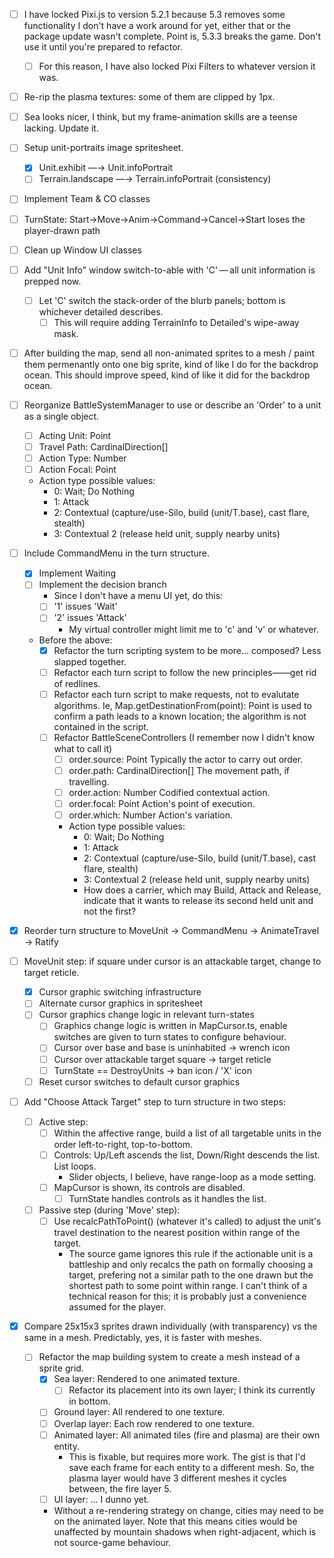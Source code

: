 - [ ] I have locked Pixi.js to version 5.2.1 because 5.3 removes some functionality
I don't have a work around for yet, either that or the package update wasn't complete.
Point is, 5.3.3 breaks the game. Don't use it until you're prepared to refactor.
    - [ ] For this reason, I have also locked Pixi Filters to whatever version it was.

- [ ] Re-rip the plasma textures: some of them are clipped by 1px.
- [ ] Sea looks nicer, I think, but my frame-animation skills are a teense lacking. Update it.
- [ ] Setup unit-portraits image spritesheet.
    - [X] Unit.exhibit —→ Unit.infoPortrait
    - [ ] Terrain.landscape —→ Terrain.infoPortrait (consistency)

- [ ] Implement Team & CO classes
- [ ] TurnState: Start→Move→Anim→Command→Cancel→Start loses the player-drawn path
- [ ] Clean up Window UI classes
- [ ] Add "Unit Info" window switch-to-able with 'C' — all unit information is prepped now.
    - [ ] Let 'C' switch the stack-order of the blurb panels; bottom is whichever detailed describes.
        - [ ] This will require adding TerrainInfo to Detailed's wipe-away mask.

- [ ] After building the map, send all non-animated sprites to a mesh / paint them permenantly onto one big sprite, kind of like I do for the backdrop ocean. This should improve speed, kind of like it did for the backdrop ocean.

- [ ] Reorganize BattleSystemManager to use or describe an 'Order' to a unit as a single object.
    - [ ] Acting Unit: Point
    - [ ] Travel Path: CardinalDirection[]
    - [ ] Action Type: Number
    - [ ] Action Focal: Point
    - Action type possible values:
        - 0: Wait; Do Nothing
        - 1: Attack
        - 2: Contextual (capture/use-Silo, build (unit/T.base), cast flare, stealth)
        - 3: Contextual 2 (release held unit, supply nearby units)

- [ ] Include CommandMenu in the turn structure.
    - [X] Implement Waiting
    - [ ] Implement the decision branch
        - Since I don't have a menu UI yet, do this:
        - [ ] '1' issues 'Wait'
        - [ ] '2' issues 'Attack'
            - My virtual controller might limit me to 'c' and 'v' or whatever.
    - Before the above:
        - [X] Refactor the turn scripting system to be more... composed? Less slapped together.
        - [ ] Refactor each turn script to follow the new principles——get rid of redlines.
        - [ ] Refactor each turn script to make requests, not to evalutate algorithms.
              Ie, Map.getDestinationFrom(point): Point is used to confirm a path leads to a known location; the algorithm is not contained in the script.
        - [ ] Refactor BattleSceneControllers (I remember now I didn't know what to call it)
            - [ ] order.source: Point               Typically the actor to carry out order.
            - [ ] order.path: CardinalDirection[]   The movement path, if travelling.
            - [ ] order.action: Number              Codified contextual action.
            - [ ] order.focal: Point                Action's point of execution.
            - [ ] order.which: Number               Action's variation.
            - Action type possible values:
                - 0: Wait; Do Nothing
                - 1: Attack
                - 2: Contextual (capture/use-Silo, build (unit/T.base), cast flare, stealth)
                - 3: Contextual 2 (release held unit, supply nearby units)
                - How does a carrier, which may Build, Attack and Release, indicate
                  that it wants to release its second held unit and not the first?

- [X] Reorder turn structure to MoveUnit → CommandMenu → AnimateTravel → Ratify
- [ ] MoveUnit step: if square under cursor is an attackable target, change to target reticle.
    - [X] Cursor graphic switching infrastructure
    - [ ] Alternate cursor graphics in spritesheet
    - [ ] Cursor graphics change logic in relevant turn-states
        - [ ] Graphics change logic is written in MapCursor.ts, enable switches are given to turn states to configure behaviour.
        - [ ] Cursor over base and base is uninhabited → wrench icon
        - [ ] Cursor over attackable target square → target reticle
        - [ ] TurnState == DestroyUnits → ban icon / 'X' icon
    - [ ] Reset cursor switches to default cursor graphics

- [ ] Add "Choose Attack Target" step to turn structure in two steps:
    - [ ] Active step:
        - [ ] Within the affective range, build a list of all targetable units in the order left-to-right, top-to-bottom.
        - [ ] Controls: Up/Left ascends the list, Down/Right descends the list. List loops.
            - Slider objects, I believe, have range-loop as a mode setting.
        - [ ] MapCursor is shown, its controls are disabled.
            - [ ] TurnState handles controls as it handles the list.
    - [ ] Passive step (during 'Move' step):
        - [ ] Use recalcPathToPoint() (whatever it's called) to adjust the unit's travel destination to the nearest position within range of the target.
            - The source game ignores this rule if the actionable unit is a battleship and only recalcs the path on formally choosing a target, prefering not a similar path to the one drawn but the shortest path to some point within range. I can't think of a technical reason for this; it is probably just a convenience assumed for the player.

- [X] Compare 25x15x3 sprites drawn individually (with transparency) vs the same in a mesh.
    Predictably, yes, it is faster with meshes.
    - [ ] Refactor the map building system to create a mesh instead of a sprite grid.
        - [X] Sea layer: Rendered to one animated texture.
            - [ ] Refactor its placement into its own layer; I think its currently in bottom.
        - [ ] Ground layer: All rendered to one texture.
        - [ ] Overlap layer: Each row rendered to one texture.
        - [ ] Animated layer: All animated tiles (fire and plasma) are their own entity.
            - This is fixable, but requires more work.
            The gist is that I'd save each frame for each entity to a different mesh. So, the plasma layer would have 3 different meshes it cycles between, the fire layer 5.
        - [ ] UI layer: ... I dunno yet.
        - Without a re-rendering strategy on change, cities may need to be on the animated layer. Note that this means cities would be unaffected by mountain shadows when right-adjacent, which is not source-game behaviour.